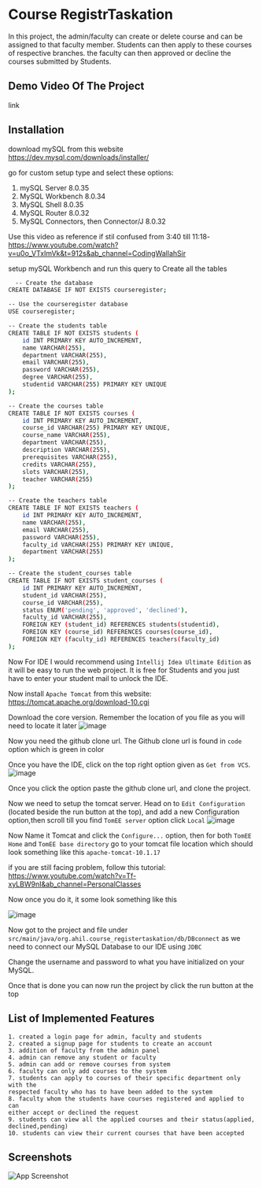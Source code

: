 
# Course RegistrTaskation

In this project, the admin/faculty can create or delete course and can be assigned to that faculty member.
Students can then apply to these courses of respective branches. the faculty can then approved or decline the courses submitted by Students. 


## Demo Video Of The Project

link


## Installation

download mySQL from this website https://dev.mysql.com/downloads/installer/

go for custom setup type and select these options:
1. mySQL Server 8.0.35
2. MySQL Workbench 8.0.34
3. MySQL Shell 8.0.35
4. MySQL Router 8.0.32
5. MySQL Connectors, then Connector/J 8.0.32

Use this video as reference if stil confused from 3:40 till 11:18- https://www.youtube.com/watch?v=u0o_VTxImVk&t=912s&ab_channel=CodingWallahSir

setup mySQL Workbench and run this query to Create all the tables

```bash
  -- Create the database
CREATE DATABASE IF NOT EXISTS courseregister;

-- Use the courseregister database
USE courseregister;

-- Create the students table
CREATE TABLE IF NOT EXISTS students (
    id INT PRIMARY KEY AUTO_INCREMENT,
    name VARCHAR(255),
    department VARCHAR(255),
    email VARCHAR(255),
    password VARCHAR(255),
    degree VARCHAR(255),
    studentid VARCHAR(255) PRIMARY KEY UNIQUE
);

-- Create the courses table
CREATE TABLE IF NOT EXISTS courses (
    id INT PRIMARY KEY AUTO_INCREMENT,
    course_id VARCHAR(255) PRIMARY KEY UNIQUE,
    course_name VARCHAR(255),
    department VARCHAR(255),
    description VARCHAR(255),
    prerequisites VARCHAR(255),
    credits VARCHAR(255),
    slots VARCHAR(255),
    teacher VARCHAR(255)
);

-- Create the teachers table
CREATE TABLE IF NOT EXISTS teachers (
    id INT PRIMARY KEY AUTO_INCREMENT,
    name VARCHAR(255),
    email VARCHAR(255),
    password VARCHAR(255),
    faculty_id VARCHAR(255) PRIMARY KEY UNIQUE,
    department VARCHAR(255)
);

-- Create the student_courses table
CREATE TABLE IF NOT EXISTS student_courses (
    id INT PRIMARY KEY AUTO_INCREMENT,
    student_id VARCHAR(255),
    course_id VARCHAR(255),
    status ENUM('pending', 'approved', 'declined'),
    faculty_id VARCHAR(255),
    FOREIGN KEY (student_id) REFERENCES students(studentid),
    FOREIGN KEY (course_id) REFERENCES courses(course_id),
    FOREIGN KEY (faculty_id) REFERENCES teachers(faculty_id)
);
```


Now For IDE I would recommend using `Intellij Idea Ultimate Edition` as it will be easy to run the web project.
It is free for Students and you just have to enter your student mail to unlock the IDE.

Now install `Apache Tomcat` from this website: 
https://tomcat.apache.org/download-10.cgi

Download the core version. Remember the location of you file as you will need to locate it later
![image](https://github.com/Broilzzz/cohort/assets/123230400/625609d7-71ff-4b5e-913b-302a2cfea905)

Now you need the github clone url. The Github clone url is found in `code` option which is green in color

Once you have the IDE, click on the top right option given as `Get from VCS`.
![image](https://github.com/Broilzzz/IRIS_Rec24_221EE103_Java-JSP-Servlet-MySQL-Bootstrap/assets/123230400/b46ec79d-bbe1-4be9-a7bc-341443f0e867)


Once you click the option paste the github clone url, and clone the project.

Now we need to setup the tomcat server. Head on to `Edit Configuration` (located beside the run button at the top), and add a new Configuration option,then scroll till you find `TomEE server` option click `Local`
![image](https://github.com/Broilzzz/cohort/assets/123230400/73714b08-cb9f-4670-98e4-06b73efc1e3a)


Now Name it Tomcat and click the `Configure...` option, then for both `TomEE Home` and `TomEE base directory` go to your tomcat file location which should look something like this `apache-tomcat-10.1.17`

if you are still facing problem, follow this tutorial:
https://www.youtube.com/watch?v=Tf-xyLBW9nI&ab_channel=PersonalClasses

Now once you do it, it some look something like this 

![image](https://github.com/Broilzzz/IRIS_Rec24_221EE103_Java-JSP-Servlet-MySQL-Bootstrap/assets/123230400/4e17ecee-4af4-4a98-9bd0-ce51bb2d6c73)



Now got to the project and file under `src/main/java/org.ahil.course_registertaskation/db/DBconnect`
as we need to connect our MySQL Database to our IDE using `JDBC`

Change the username and password to what you have initialized on your MySQL.

Once that is done you can now run the project by click the run button at the top
## List of Implemented Features

    1. created a login page for admin, faculty and students 
    2. created a signup page for students to create an account
    3. addition of faculty from the admin panel
    4. admin can remove any student or faculty
    5. admin can add or remove courses from system
    6. faculty can only add courses to the system
    7. students can apply to courses of their specific department only with the 
    respected faculty who has to have been added to the system
    8. faculty whom the students have courses registered and applied to can
    either accept or declined the request
    9. students can view all the applied courses and their status(applied,
    declined,pending)
    10. students can view their current courses that have been accepted

## Screenshots

![App Screenshot](https://via.placeholder.com/468x300?text=App+Screenshot+Here)


